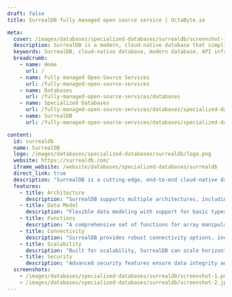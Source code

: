 ```yaml
---
draft: false
title: SurrealDB fully managed open source service | OctaByte.io

meta:
  cover: /images/databases/specialized-databases/surrealdb/screenshot-1.png
  description: SurrealDB is a modern, cloud-native database that simplifies database management for web, mobile, and serverless applications, offering performance, scalability, and security.
  keywords: SurrealDB, cloud-native database, modern database, API infrastructure, database for mobile apps, distributed database, SurrealQL, cloud database, backend database, secure database, scalable database.
  breadcrumb:
    - name: Home
      url: /
    - name: Fully managed Open-Source Services
      url: /fully-managed-open-source-services
    - name: Databases
      url: /fully-managed-open-source-services/databases
    - name: Specialized Databases
      url: /fully-managed-open-source-services/databases/specialized-databases
    - name: SurrealDB
      url: /fully-managed-open-source-services/databases/specialized-databases/surrealdb

content:
  id: surrealdb
  name: SurrealDB
  logo: /images/databases/specialized-databases/surrealdb/logo.png
  website: https://surrealdb.com/
  iframe_website: /website/databases/specialized-databases/surrealdb
  direct_link: true
  description: "SurrealDB is a cutting-edge, end-to-end cloud-native database designed to streamline application development for web, mobile, serverless, Jamstack, backend, and traditional applications. SurrealDB simplifies your database and API infrastructure, offering developers a unified solution to reduce development time and operational complexity. With its powerful features, including flexible data models, secure connectivity, and high performance, SurrealDB empowers teams to build modern, scalable applications quickly and efficiently, while keeping costs low. Whether you're building a small-scale application or a distributed enterprise solution, SurrealDB delivers the flexibility and speed you need to stay ahead."
  features:
    - title: Architecture
      description: "SurrealDB supports multiple architectures, including single-node (in-memory), web browser (IndexedDB), single-node (RocksDB), distributed (FoundationDB), and distributed (TiKV)."
    - title: Data Model
      description: "Flexible data modeling with support for basic types, arrays, objects, durations, datetimes, futures, strict typing, and more."
    - title: Functions
      description: "A comprehensive set of functions for array manipulation, HTTP requests, mathematical operations, parsing, randomization, search, string manipulation, geospatial operations, and more."
    - title: Connectivity
      description: "SurrealDB provides robust connectivity options, including REST API, SurrealQL over WebSocket, and JSON-RPC over WebSocket."
    - title: Scalability
      description: "Built for scalability, SurrealDB can scale horizontally with distributed architectures, ensuring your applications grow with ease."
    - title: Security
      description: "Advanced security features ensure data integrity and protection, with support for secure API communication and user authentication."
  screenshots:
    - /images/databases/specialized-databases/surrealdb/screenshot-1.png
    - /images/databases/specialized-databases/surrealdb/screenshot-2.jpg
---
```

